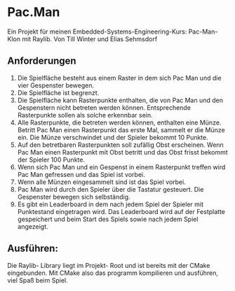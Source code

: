 # Pac.Man
Ein Projekt für meinen Embedded-Systems-Engineering-Kurs: Pac-Man-Klon mit Raylib.
Von Till Winter und Elias Sehmsdorf


## Anforderungen
1. Die Spielfläche besteht aus einem Raster in dem sich Pac Man und die vier Gespenster
bewegen.
2. Die Spielfläche ist begrenzt.
3. Die Spielfläche kann Rasterpunkte enthalten, die von Pac Man und den Gespenstern nicht betreten werden können. Entsprechende Rasterpunkte sollen als solche erkennbar sein.
4. Alle Rasterpunkte, die betreten werden können, enthalten eine Münze. Betritt Pac Man
einen Rasterpunkt das erste Mal, sammelt er die Münze ein. Die Münze verschwindet und
der Spieler bekommt 10 Punkte.
5. Auf den betretbaren Rasterpunkten soll zufällig Obst erscheinen. Wenn Pac Man einen
Rasterpunkt mit Obst betritt und das Obst frisst bekommt der Spieler 100 Punkte.
6. Wenn sich Pac Man und ein Gespenst in einem Rasterpunkt treffen wird Pac Man gefressen und das Spiel ist vorbei.
7. Wenn alle Münzen eingesammelt sind ist das Spiel vorbei.
8. Pac Man wird durch den Spieler über die Tastatur gesteuert. Die Gespenster bewegen sich
selbständig.
9. Es gibt ein Leaderboard in dem nach jedem Spiel der Spieler mit Punktestand eingetragen wird. Das Leaderboard wird auf der Festplatte gespeichert und beim Start des Spiels sowie nach jedem Spiel angezeigt.

## Ausführen:
Die Raylib- Library liegt im Projekt- Root und ist bereits mit der CMake eingebunden. Mit CMake also das programm kompilieren und ausführen, viel Spaß beim Spiel.